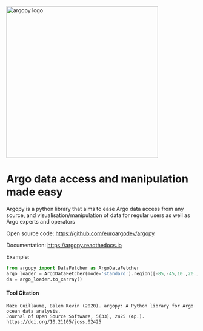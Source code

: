 <img src="https://raw.githubusercontent.com/euroargodev/argopy/master/docs/_static/argopy_logo_long.png" alt="argopy logo" width="400"/>
<h1>Argo data access and manipulation made easy</h1>

Argopy is a python library that aims to ease Argo data access from any source, and visualisation/manipulation of data for regular users as well as Argo experts and operators

Open source code: https://github.com/euroargodev/argopy

Documentation: https://argopy.readthedocs.io

Example:
```python
from argopy import DataFetcher as ArgoDataFetcher
argo_loader = ArgoDataFetcher(mode='standard').region([-85,-45,10.,20.,0,10.])
ds = argo_loader.to_xarray()
```

#### Tool Citation

```
Maze Guillaume, Balem Kevin (2020). argopy: A Python library for Argo ocean data analysis. 
Journal of Open Source Software, 5(33), 2425 (4p.). https://doi.org/10.21105/joss.02425
```

